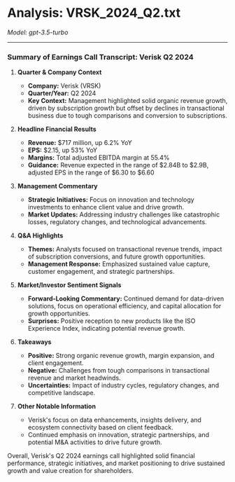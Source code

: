 # Analysis: VRSK_2024_Q2.txt

*Model: gpt-3.5-turbo*

---

### Summary of Earnings Call Transcript: Verisk Q2 2024

1. **Quarter & Company Context**
   - **Company:** Verisk (VRSK)
   - **Quarter/Year:** Q2 2024
   - **Key Context:** Management highlighted solid organic revenue growth, driven by subscription growth but offset by declines in transactional business due to tough comparisons and conversion to subscriptions.

2. **Headline Financial Results**
   - **Revenue:** $717 million, up 6.2% YoY
   - **EPS:** $2.15, up 53% YoY
   - **Margins:** Total adjusted EBITDA margin at 55.4%
   - **Guidance:** Revenue expected in the range of $2.84B to $2.9B, adjusted EPS in the range of $6.30 to $6.60

3. **Management Commentary**
   - **Strategic Initiatives:** Focus on innovation and technology investments to enhance client value and drive growth.
   - **Market Updates:** Addressing industry challenges like catastrophic losses, regulatory changes, and technological advancements.

4. **Q&A Highlights**
   - **Themes:** Analysts focused on transactional revenue trends, impact of subscription conversions, and future growth opportunities.
   - **Management Response:** Emphasized sustained value capture, customer engagement, and strategic partnerships.

5. **Market/Investor Sentiment Signals**
   - **Forward-Looking Commentary:** Continued demand for data-driven solutions, focus on operational efficiency, and capital allocation for growth opportunities.
   - **Surprises:** Positive reception to new products like the ISO Experience Index, indicating potential revenue growth.

6. **Takeaways**
   - **Positive:** Strong organic revenue growth, margin expansion, and client engagement.
   - **Negative:** Challenges from tough comparisons in transactional revenue and market headwinds.
   - **Uncertainties:** Impact of industry cycles, regulatory changes, and competitive landscape.

7. **Other Notable Information**
   - Verisk's focus on data enhancements, insights delivery, and ecosystem connectivity based on client feedback.
   - Continued emphasis on innovation, strategic partnerships, and potential M&A activities to drive future growth.

Overall, Verisk's Q2 2024 earnings call highlighted solid financial performance, strategic initiatives, and market positioning to drive sustained growth and value creation for shareholders.